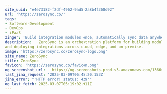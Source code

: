 ```yaml
---
site_uuid: "e4e73182-f2df-4962-9ad5-2a8b4f368d92"
url: 'https://zerosync.co/'
tags:
- Software-Development
- DevOps
- iPaaS
zinger: 'Build integration modules once, automatically sync data anywhere'
description:   ZeroSync is an orchestration platform for building modules, synchronizing data
and deploying integrations across cloud, edge, and on-premise.
image: 'https://zerosync.co/zerosync-logo.png'
site_name: ZeroSync
title: ZeroSync
favicon: 'https://zerosync.co/favicon.png'
og_screenshot_url:   https://og-screenshots-prod.s3.amazonaws.com/1366x768/80/false/57225e86925aec48819247c13bd22ae847f25040ed8c1f660127e1feac186111.jpeg
last_jina_request: '2025-03-09T06:45:20.153Z'
jina_error: "'HTTP error! status: 429'"
og_last_fetch: 2025-03-07T05:19:02.911Z
---
```


